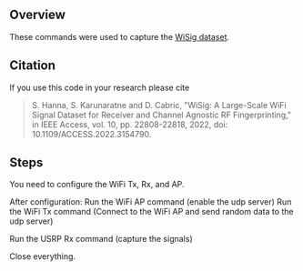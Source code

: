 ## Overview

These commands were used to capture the [WiSig dataset](https://cores.ee.ucla.edu/downloads/datasets/wisig).

## Citation
If you use this code in your research please cite
> S. Hanna, S. Karunaratne and D. Cabric, "WiSig: A Large-Scale WiFi Signal Dataset for Receiver and Channel Agnostic RF Fingerprinting," in IEEE Access, vol. 10, pp. 22808-22818, 2022, doi: 10.1109/ACCESS.2022.3154790.

## Steps

You need to configure the WiFi Tx, Rx, and AP.

After configuration:
Run the WiFi AP command (enable the udp server)
Run the WiFi Tx command (Connect to the WiFi AP and send random data to the udp server)

Run the USRP Rx command (capture the signals)

Close everything.


